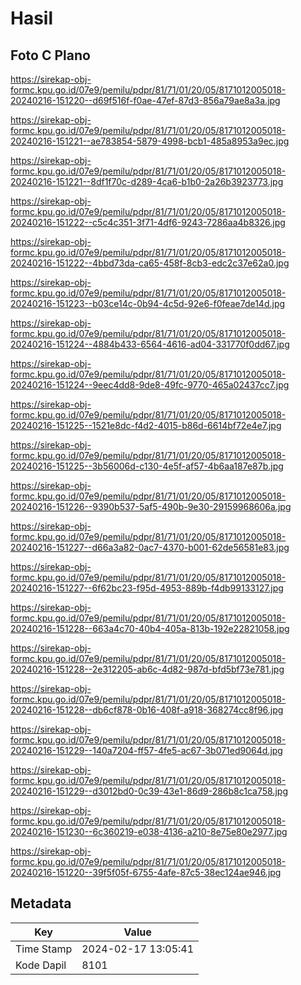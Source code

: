 # Hasil

## Foto C Plano

https://sirekap-obj-formc.kpu.go.id/07e9/pemilu/pdpr/81/71/01/20/05/8171012005018-20240216-151220--d69f516f-f0ae-47ef-87d3-856a79ae8a3a.jpg

https://sirekap-obj-formc.kpu.go.id/07e9/pemilu/pdpr/81/71/01/20/05/8171012005018-20240216-151221--ae783854-5879-4998-bcb1-485a8953a9ec.jpg

https://sirekap-obj-formc.kpu.go.id/07e9/pemilu/pdpr/81/71/01/20/05/8171012005018-20240216-151221--8df1f70c-d289-4ca6-b1b0-2a26b3923773.jpg

https://sirekap-obj-formc.kpu.go.id/07e9/pemilu/pdpr/81/71/01/20/05/8171012005018-20240216-151222--c5c4c351-3f71-4df6-9243-7286aa4b8326.jpg

https://sirekap-obj-formc.kpu.go.id/07e9/pemilu/pdpr/81/71/01/20/05/8171012005018-20240216-151222--4bbd73da-ca65-458f-8cb3-edc2c37e62a0.jpg

https://sirekap-obj-formc.kpu.go.id/07e9/pemilu/pdpr/81/71/01/20/05/8171012005018-20240216-151223--b03ce14c-0b94-4c5d-92e6-f0feae7de14d.jpg

https://sirekap-obj-formc.kpu.go.id/07e9/pemilu/pdpr/81/71/01/20/05/8171012005018-20240216-151224--4884b433-6564-4616-ad04-331770f0dd67.jpg

https://sirekap-obj-formc.kpu.go.id/07e9/pemilu/pdpr/81/71/01/20/05/8171012005018-20240216-151224--9eec4dd8-9de8-49fc-9770-465a02437cc7.jpg

https://sirekap-obj-formc.kpu.go.id/07e9/pemilu/pdpr/81/71/01/20/05/8171012005018-20240216-151225--1521e8dc-f4d2-4015-b86d-6614bf72e4e7.jpg

https://sirekap-obj-formc.kpu.go.id/07e9/pemilu/pdpr/81/71/01/20/05/8171012005018-20240216-151225--3b56006d-c130-4e5f-af57-4b6aa187e87b.jpg

https://sirekap-obj-formc.kpu.go.id/07e9/pemilu/pdpr/81/71/01/20/05/8171012005018-20240216-151226--9390b537-5af5-490b-9e30-29159968606a.jpg

https://sirekap-obj-formc.kpu.go.id/07e9/pemilu/pdpr/81/71/01/20/05/8171012005018-20240216-151227--d66a3a82-0ac7-4370-b001-62de56581e83.jpg

https://sirekap-obj-formc.kpu.go.id/07e9/pemilu/pdpr/81/71/01/20/05/8171012005018-20240216-151227--6f62bc23-f95d-4953-889b-f4db99133127.jpg

https://sirekap-obj-formc.kpu.go.id/07e9/pemilu/pdpr/81/71/01/20/05/8171012005018-20240216-151228--663a4c70-40b4-405a-813b-192e22821058.jpg

https://sirekap-obj-formc.kpu.go.id/07e9/pemilu/pdpr/81/71/01/20/05/8171012005018-20240216-151228--2e312205-ab6c-4d82-987d-bfd5bf73e781.jpg

https://sirekap-obj-formc.kpu.go.id/07e9/pemilu/pdpr/81/71/01/20/05/8171012005018-20240216-151228--db6cf878-0b16-408f-a918-368274cc8f96.jpg

https://sirekap-obj-formc.kpu.go.id/07e9/pemilu/pdpr/81/71/01/20/05/8171012005018-20240216-151229--140a7204-ff57-4fe5-ac67-3b071ed9064d.jpg

https://sirekap-obj-formc.kpu.go.id/07e9/pemilu/pdpr/81/71/01/20/05/8171012005018-20240216-151229--d3012bd0-0c39-43e1-86d9-286b8c1ca758.jpg

https://sirekap-obj-formc.kpu.go.id/07e9/pemilu/pdpr/81/71/01/20/05/8171012005018-20240216-151230--6c360219-e038-4136-a210-8e75e80e2977.jpg

https://sirekap-obj-formc.kpu.go.id/07e9/pemilu/pdpr/81/71/01/20/05/8171012005018-20240216-151220--39f5f05f-6755-4afe-87c5-38ec124ae946.jpg


## Metadata

| Key        | Value               |
| ---------- | ------------------- |
| Time Stamp | 2024-02-17 13:05:41 |
| Kode Dapil | 8101                |



